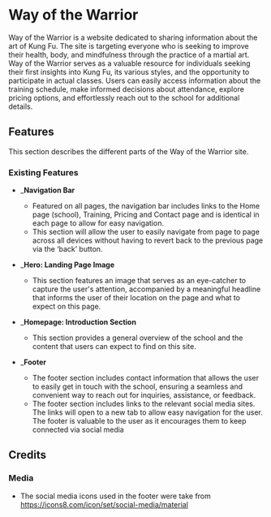 # Way of the Warrior
 Way of the Warrior is a website dedicated to sharing information about the art of Kung Fu. 
 The site is targeting everyone who is seeking to improve their health, body, and mindfulness through the practice of a martial art.
 Way of the Warrior serves as a valuable resource for individuals seeking their first insights into Kung Fu, its various styles, and the opportunity to participate in actual classes. 
 Users can easily access information about the training schedule, make informed decisions about attendance, explore pricing options, and effortlessly reach out to the school for additional details.

## Features 
This section describes the different parts of the Way of the Warrior site. 

### Existing Features

- ___Navigation Bar__
    - Featured on all pages, the navigation bar includes links to the Home page (school), Training, Pricing and Contact page and is identical in each page to allow for easy navigation.
    - This section will allow the user to easily navigate from page to page across all devices without having to revert back to the previous page via the ‘back’ button.

- ___Hero: Landing Page Image__
    - This section features an image that serves as an eye-catcher to capture the user's attention, accompanied by a meaningful headline that informs the user of their location on the page and what to expect on this page.

- ___Homepage: Introduction Section__
    - This section provides a general overview of the school and the content that users can expect to find on this site.

- ___Footer__ 
    - The footer section includes contact information that allows the user to easily get in touch with the school, ensuring a seamless and convenient way to reach out for inquiries, assistance, or feedback.
    - The footer section includes links to the relevant social media sites. The links will open to a new tab to allow easy navigation for the user. The footer is valuable to the user as it encourages them to keep connected via social media



## Credits

### Media
- The social media icons used in the footer were take from https://icons8.com/icon/set/social-media/material